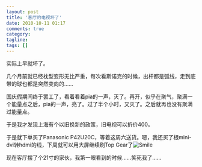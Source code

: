 ```yaml
---
layout: post
title: '客厅的电视坏了'
date: 2010-10-11 01:17
comments: true
category:
tagline:
tags: []
---
```


实际上早就坏了。



几个月前就已经枕型变形无比严重，每次看斯诺克的时候，出杆都是弧线，走到底带的球也都是突然变向的……



国庆假期间终于罢工了，看着看着pia的一声，灭了。再开，似乎在聚气，聚满一个能量点之后，pia的一声，亮了。过了半个小时，又灭了。之后就再也没有聚满过能量点。



于是我才发现上海有个以旧换新的政策，旧电视可以折价400。



于是就下单买了Panasonic P42U20C，等着这周六送货。嗯，我还买了根mini-dvi转hdmi的线，下周就可以用大屏继续刷Top Gear了![Smile](https://dn-qingpei-image.qbox.me/in_post/wlemoticon-smile.png)



现在客厅摆了个21寸的家伙，我第一眼看到的时候……笑死我了……
